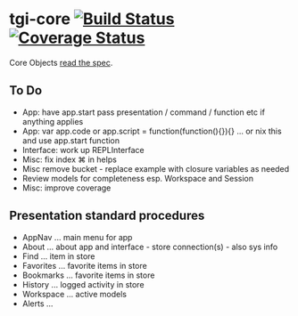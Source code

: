 # tgi-core [![Build Status](https://travis-ci.org/tgi-io/tgi-core.svg?branch=master)](https://travis-ci.org/tgi-io/tgi-core) [![Coverage Status](https://img.shields.io/coveralls/tgi-io/tgi-core.svg)](https://coveralls.io/r/tgi-io/tgi-core)

Core Objects [read the spec](spec/README.md).

To Do
---
- App: have app.start pass presentation / command / function etc if anything applies
- App: var app.code or app.script = function(function(){}){} ... or nix this and use app.start function
- Interface: work up REPLInterface
- Misc: fix index ⌘ in helps
- Misc remove bucket - replace example with closure variables as needed
- Review models for completeness esp. Workspace and Session
- Misc: improve coverage

Presentation standard procedures
---
- AppNav ... main menu for app
- About ... about app and interface - store connection(s) - also sys info
- Find ... item in store
- Favorites ... favorite items in store
- Bookmarks ... favorite items in store
- History ... logged activity in store
- Workspace ... active models
- Alerts ...
